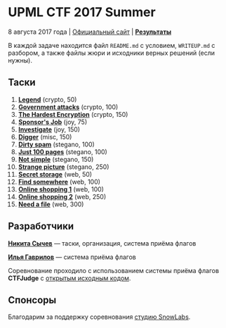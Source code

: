 # UPML CTF 2017 Summer

8 августа 2017 года |
[Официальный сайт](https://ctf.upml.tech/) |
**[Результаты](https://github.com/upmlctf/2017-summer/blob/master/SCOREBOARD.md)**

В каждой задаче находится файл `README.md` с условием, `WRITEUP.md` с разбором,
а также файлы жюри и исходники верных решений (если нужны).

## Таски
1. **[Legend](https://github.com/upmlctf/2017-summer/tree/master/legend/)** (crypto, 50)
2. **[Government attacks](https://github.com/upmlctf/2017-summer/tree/master/government-attacks/)** (crypto, 100)
3. **[The Hardest Encryption](https://github.com/upmlctf/2017-summer/tree/master/the-hardest-encryption/)** (crypto, 150)
4. **[Sponsor's Job](https://github.com/upmlctf/2017-summer/tree/master/sponsors-job/)** (joy, 75)
5. **[Investigate](https://github.com/upmlctf/2017-summer/tree/master/investigate/)** (joy, 150)
6. **[Digger](https://github.com/upmlctf/2017-summer/tree/master/digger/)** (misc, 150)
7. **[Dirty spam](https://github.com/upmlctf/2017-summer/tree/master/dirty-spam/)** (stegano, 100)
8. **[Just 100 pages](https://github.com/upmlctf/2017-summer/tree/master/just-100-pages/)** (stegano, 100)
9. **[Not simple](https://github.com/upmlctf/2017-summer/tree/master/not-simple/)** (stegano, 150)
10. **[Strange picture](https://github.com/upmlctf/2017-summer/tree/master/strange-picture/)** (stegano, 250)
11. **[Secret storage](https://github.com/upmlctf/2017-summer/tree/master/secret-storage/)** (web, 50)
12. **[Find somewhere](https://github.com/upmlctf/2017-summer/tree/master/find-somewhere/)** (web, 100)
13. **[Online shopping 1](https://github.com/upmlctf/2017-summer/tree/master/online-shopping-1/)** (web, 100)
14. **[Online shopping 2](https://github.com/upmlctf/2017-summer/tree/master/online-shopping-2/)** (web, 250)
15. **[Need a file](https://github.com/upmlctf/2017-summer/tree/master/need-a-file/)** (web, 300)

## Разработчики

**[Никита Сычев](https://t.me/nsychev)** — таски, организация, система приёма флагов

**[Илья Гаврилов](https://github.com/coder-ilya-gavrilov)** — система приёма флагов

Соревнование проходило с использованием системы приёма флагов **CTFJudge** с
[открытым исходным кодом](https://github.com/coder-ilya-gavrilov/CTFJudge).

## Спонсоры

Благодарим за поддержку соревнования [студию SnowLabs](https://snowlabs.top).
